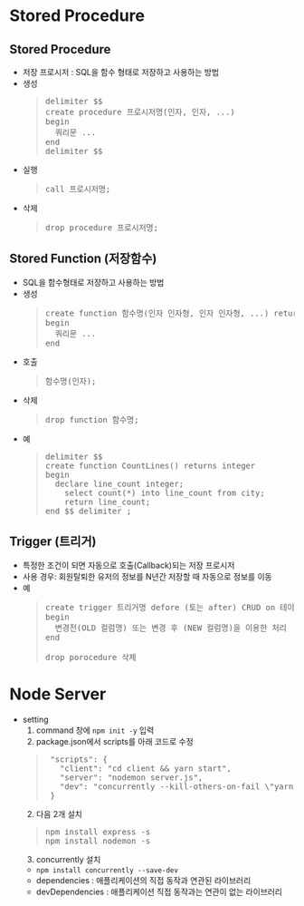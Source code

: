 # Stored Procedure
## Stored Procedure
* 저장 프로시저 : SQL을 함수 형태로 저장하고 사용하는 방법
* 생성
  > <pre>
  > delimiter $$
  > create procedure 프로시저명(인자, 인자, ...)
  > begin
  >   쿼리문 ...
  > end 
  > delimiter $$
  > </pre>
* 실행
  > <pre>
  > call 프로시저명;
  > </pre>
* 삭제
  > <pre>
  > drop procedure 프로시저명;
  > </pre>

## Stored Function (저장함수)
* SQL을 함수형태로 저장하고 사용하는 방법
* 생성
  > <pre>
  > create function 함수명(인자 인자형, 인자 인자형, ...) returns 타입
  > begin
  >   쿼리문 ...
  > end
  > </pre>
* 호출
  > <pre>
  > 함수명(인자);
  > </pre>
* 삭제
  > <pre>
  > drop function 함수명;
  > </pre>
* 예
  > <pre>
  > delimiter $$
  > create function CountLines() returns integer
  > begin
  >   declare line_count integer;
  >     select count(*) into line_count from city;
  >     return line_count;
  > end $$ delimiter ;
  > </pre>

## Trigger (트리거)
* 특정한 조건이 되면 자동으로 호출(Callback)되는 저장 프로시저
* 사용 경우: 회원탈퇴한 유저의 정보를 N년간 저장할 때 자동으로 정보를 이동
* 예
  > <pre>
  > create trigger 트리거명 defore (토는 after) CRUD on 테이블명
  > begin
  >   변경전(OLD 컬럼명) 또는 변경 후 (NEW 컬럼명)을 이용한 처리
  > end
  >
  > drop porocedure 삭제
  > </pre>

# Node Server
* setting
  1. command 창에 <code>npm init -y</code> 입력
  2. package.json에서 scripts를 아래 코드로 수정
  > <pre>
  >  "scripts": {
  >    "client": "cd client && yarn start",
  >    "server": "nodemon server.js",
  >    "dev": "concurrently --kill-others-on-fail \"yarn server\" \"yarn client\""
  >  }
  > </pre>
  2. 다음 2개 설치
  > <pre>
  > npm install express -s
  > npm install nodemon -s
  > </pre>
  3. concurrently 설치
  * <code>npm install concurrently --save-dev</code>
  * dependencies : 애플리케이션의 직접 동작과 연관된 라이브러리
  * devDependencies : 애플리케이션 직접 동작과는 연관이 없는 라이브러리
